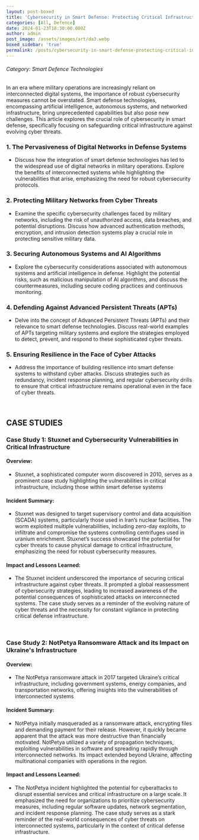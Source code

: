 ```yaml
---
layout: post-boxed
title: 'Cybersecurity in Smart Defense: Protecting Critical Infrastructure'
categories: [All, Defence]
date: 2024-01-23T18:30:00.000Z
author: admin
post_image: /assets/images/art/da3.webp
boxed_sidebar: 'true'
permalink: /posts/cybersecurity-in-smart-defense-protecting-critical-infrastructure
---
```


###### Category: Smart Defence Technologies

In an era where military operations are increasingly reliant on interconnected digital systems, the importance of robust cybersecurity measures cannot be overstated. Smart defense technologies, encompassing artificial intelligence, autonomous systems, and networked infrastructure, bring unprecedented capabilities but also pose new challenges. This article explores the crucial role of cybersecurity in smart defense, specifically focusing on safeguarding critical infrastructure against evolving cyber threats.

### 1. The Pervasiveness of Digital Networks in Defense Systems

* Discuss how the integration of smart defense technologies has led to the widespread use of digital networks in military operations. Explore the benefits of interconnected systems while highlighting the vulnerabilities that arise, emphasizing the need for robust cybersecurity protocols.

### 2. Protecting Military Networks from Cyber Threats

* Examine the specific cybersecurity challenges faced by military networks, including the risk of unauthorized access, data breaches, and potential disruptions. Discuss how advanced authentication methods, encryption, and intrusion detection systems play a crucial role in protecting sensitive military data.

### 3. Securing Autonomous Systems and AI Algorithms

* Explore the cybersecurity considerations associated with autonomous systems and artificial intelligence in defense. Highlight the potential risks, such as malicious manipulation of AI algorithms, and discuss the countermeasures, including secure coding practices and continuous monitoring.

### 4. Defending Against Advanced Persistent Threats (APTs)

* Delve into the concept of Advanced Persistent Threats (APTs) and their relevance to smart defense technologies. Discuss real-world examples of APTs targeting military systems and explore the strategies employed to detect, prevent, and respond to these sophisticated cyber threats.

### 5. Ensuring Resilience in the Face of Cyber Attacks

* Address the importance of building resilience into smart defense systems to withstand cyber attacks. Discuss strategies such as redundancy, incident response planning, and regular cybersecurity drills to ensure that critical infrastructure remains operational even in the face of cyber threats.

<br>

## CASE STUDIES

### Case Study 1: Stuxnet and Cybersecurity Vulnerabilities in Critical Infrastructure

#### Overview:

* Stuxnet, a sophisticated computer worm discovered in 2010, serves as a prominent case study highlighting the vulnerabilities in critical infrastructure, including those within smart defense systems

#### Incident Summary:

* Stuxnet was designed to target supervisory control and data acquisition (SCADA) systems, particularly those used in Iran’s nuclear facilities. The worm exploited multiple vulnerabilities, including zero-day exploits, to infiltrate and compromise the systems controlling centrifuges used in uranium enrichment. Stuxnet’s success showcased the potential for cyber threats to cause physical damage to critical infrastructure, emphasizing the need for robust cybersecurity measures.

#### Impact and Lessons Learned:

* The Stuxnet incident underscored the importance of securing critical infrastructure against cyber threats. It prompted a global reassessment of cybersecurity strategies, leading to increased awareness of the potential consequences of sophisticated attacks on interconnected systems. The case study serves as a reminder of the evolving nature of cyber threats and the necessity for constant vigilance in protecting critical defense infrastructure.

<br>

### Case Study 2: NotPetya Ransomware Attack and its Impact on Ukraine's Infrastructure

#### Overview:

* The NotPetya ransomware attack in 2017 targeted Ukraine’s critical infrastructure, including government systems, energy companies, and transportation networks, offering insights into the vulnerabilities of interconnected systems

#### Incident Summary:

* NotPetya initially masqueraded as a ransomware attack, encrypting files and demanding payment for their release. However, it quickly became apparent that the attack was more destructive than financially motivated. NotPetya utilized a variety of propagation techniques, exploiting vulnerabilities in software and spreading rapidly through interconnected networks. Its impact extended beyond Ukraine, affecting multinational companies with operations in the region.

#### Impact and Lessons Learned:

* The NotPetya incident highlighted the potential for cyberattacks to disrupt essential services and critical infrastructure on a large scale. It emphasized the need for organizations to prioritize cybersecurity measures, including regular software updates, network segmentation, and incident response planning. The case study serves as a stark reminder of the real-world consequences of cyber threats on interconnected systems, particularly in the context of critical defense infrastructure.
